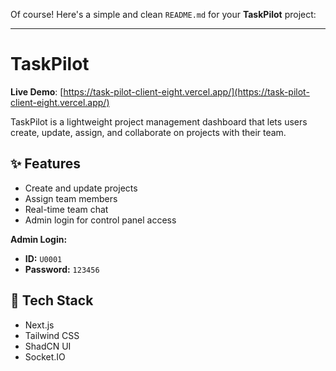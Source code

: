 Of course! Here's a simple and clean `README.md` for your **TaskPilot** project:

---

# TaskPilot

**Live Demo**: [https://task-pilot-client-eight.vercel.app/](https://task-pilot-client-eight.vercel.app/)

TaskPilot is a lightweight project management dashboard that lets users create, update, assign, and collaborate on projects with their team.

## ✨ Features

- Create and update projects
- Assign team members
- Real-time team chat
- Admin login for control panel access

**Admin Login:**

- **ID:** `U0001`
- **Password:** `123456`

## 🚧 Tech Stack

- Next.js
- Tailwind CSS
- ShadCN UI
- Socket.IO
